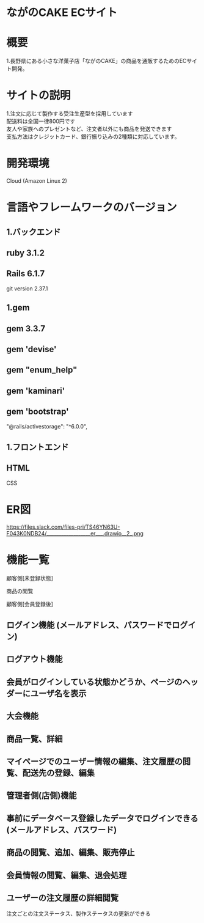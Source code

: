 # ながのCAKE ECサイト
  
# 概要
1.長野県にある小さな洋菓子店「ながのCAKE」の商品を通販するためのECサイト開発。


# サイトの説明
1.注文に応じて製作する受注生産型を採用しています<br>配送料は全国一律800円です<br>友人や家族へのプレゼントなど、注文者以外にも商品を発送できます<br>支払方法はクレジットカード、銀行振り込みの2種類に対応しています。

# 開発環境
Cloud (Amazon Linux 2)

# 言語やフレームワークのバージョン
1.バックエンド
--------

ruby 3.1.2
----------

Rails 6.1.7
-----------

git version 2.37.1

1.gem
-----

gem 3.3.7
---------

gem 'devise'
------------

gem "enum_help"
---------------

gem 'kaminari'
--------------

gem 'bootstrap'
---------------

"@rails/activestorage": "^6.0.0",


1.フロントエンド
---------

HTML
----

CSS
# ER図
https://files.slack.com/files-pri/TS46YN63U-F043K0NDB24/__________________er___.drawio__2_.png

# 機能一覧
顧客側[未登録状態]



商品の閲覧

顧客側[会員登録後]



ログイン機能 (メールアドレス、パスワードでログイン)
---------------------------

ログアウト機能
-------

会員がログインしている状態かどうか、ページのヘッダーにユーザ名を表示
----------------------------------

大会機能
----

商品一覧、詳細
-------

マイページでのユーザー情報の編集、注文履歴の閲覧、配送先の登録、編集
----------------------------------

管理者側(店側)機能
----------

事前にデータベース登録したデータでログインできる(メールアドレス、パスワード)
---------------------------------------

商品の閲覧、追加、編集、販売停止
----------------

会員情報の閲覧、編集、退会処理
---------------

ユーザーの注文履歴の詳細閲覧
--------------

注文ごとの注文ステータス、製作ステータスの更新ができる



  
